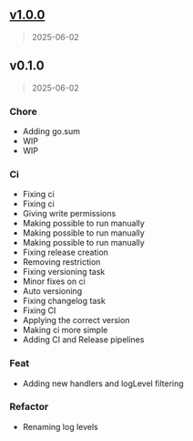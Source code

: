 
<a name="v1.0.0"></a>
## [v1.0.0](https://github.com/Astronotify/chronolog/compare/v0.1.0...v1.0.0)

> 2025-06-02


<a name="v0.1.0"></a>
## v0.1.0

> 2025-06-02

### Chore

* Adding go.sum
* WIP
* WIP

### Ci

* Fixing ci
* Fixing ci
* Giving write permissions
* Making possible to run manually
* Making possible to run manually
* Making possible to run manually
* Fixing release creation
* Removing restriction
* Fixing versioning task
* Minor fixes on ci
* Auto versioning
* Fixing changelog task
* Fixing CI
* Applying the correct version
* Making ci more simple
* Adding CI and Release pipelines

### Feat

* Adding new handlers and logLevel filtering

### Refactor

* Renaming log levels

